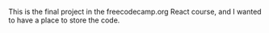 This is the final project in the freecodecamp.org React course, and I wanted to have a place to store the code.